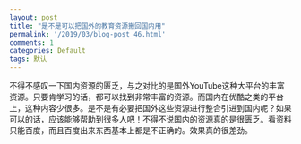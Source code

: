 ```yaml
---
layout: post
title: "是不是可以把国外的教育资源搬回国内用"
permalink: '/2019/03/blog-post_46.html'
comments: 1
categories: Default
tags: 默认
---
```

不得不感叹一下国内资源的匮乏，与之对比的是国外YouTube这种大平台的丰富资源。只要肯学习的话，都可以找到非常丰富的资源。而国内在优酷之类的平台上，这种内容少很多。是不是有必要把国外这些资源进行整合引进到国内呢？如果可以的话，应该能够帮助到很多人吧！不得不说国内的资源真的是很匮乏。看资料只能百度，而且百度出来东西基本上都是不正确的。效果真的很差劲。